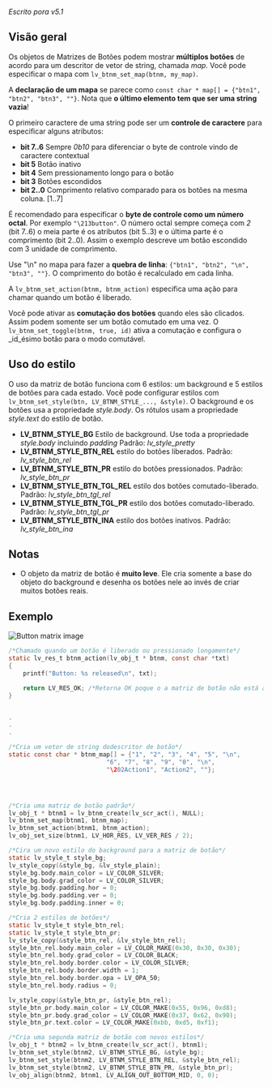 _Escrito pora v5.1_

## Visão geral

Os objetos de Matrizes de Botões podem mostrar **múltiplos botões** de acordo para um descritor de vetor de string, chamada _map_. Você pode especificar o mapa com `lv_btnm_set_map(btnm, my_map)`.

A **declaração de um mapa** se parece como `const char * map[] = {"btn1", "btn2", "btn3", ""}`. Nota que **o último elemento tem que ser uma string vazia**!

O primeiro caractere de uma string pode ser um **controle de caractere** para especificar alguns atributos:

- **bit 7..6** Sempre _0b10_ para diferenciar o byte de controle vindo de caractere contextual
- **bit 5** Botão inativo
- **bit 4** Sem pressionamento longo para o botão
- **bit 3** Botões escondidos
- **bit 2..0** Comprimento relativo comparado para os botões na mesma coluna. [1..7]

É recomendado para especificar o **byte de controle como um número octal**. Por exemplo `"\213button"`. O número octal sempre começa com _2_ (bit 7..6) o meia parte é os atributos (bit 5..3) e o última parte é o comprimento (bit 2..0). Assim o exemplo descreve um botão escondido com 3 unidade de comprimento.

Use "\n" no mapa para fazer a **quebra de linha**: `{"btn1", "btn2", "\n", "btn3", ""}`. O comprimento do botão é recalculado em cada linha.

A `lv_btnm_set_action(btnm, btnm_action)` especifica uma ação para chamar quando um botão é liberado.

Você pode ativar as **comutação dos botões** quando eles são clicados. Assim podem somente ser um botão comutado em uma vez. O `lv_btnm_set_toggle(btnm, true, id)` ativa a comutação e configura o _id_ésimo botão para o modo comutável.

## Uso do estilo

O uso da matriz de botão funciona com 6 estilos: um background e 5 estilos de botões para cada estado. Você pode configurar estilos com `lv_btnm_set_style(btn, LV_BTNM_STYLE_..., &style)`. O background e os botões usa a propriedade _style.body_. Os rótulos usam a propriedade _style.text_ do estilo de botão.

- **LV_BTNM_STYLE_BG** Estilo de background. Use toda a propriedade _style.body_ incluindo _padding_ Padrão: _lv_style_pretty_
- **LV_BTNM_STYLE_BTN_REL** estilo do botões liberados. Padrão: _lv_style_btn_rel_
- **LV_BTNM_STYLE_BTN_PR** estilo do botões pressionados. Padrão: _lv_style_btn_pr_
- **LV_BTNM_STYLE_BTN_TGL_REL** estilo dos botões comutado-liberado. Padrão: _lv_style_btn_tgl_rel_
- **LV_BTNM_STYLE_BTN_TGL_PR** estilo dos botões comutado-liberado. Padrão: _lv_style_btn_tgl_pr_
- **LV_BTNM_STYLE_BTN_INA** estilo dos botões inativos. Padrão: _lv_style_btn_ina_

## Notas

- O objeto da matriz de botão é **muito leve**. Ele cria somente a base do objeto do background e desenha os botões nele ao invés de criar muitos botões reais.

## Exemplo
![Button matrix image](http://docs.littlevgl.com/img/button-matrix-lv_btnm.png)
```c
/*Chamado quando um botão é liberado ou pressionado longamente*/
static lv_res_t btnm_action(lv_obj_t * btnm, const char *txt)
{
    printf("Button: %s released\n", txt);

    return LV_RES_OK; /*Retorna OK poque o a matriz de botão não está apagada*/
}


.
.
.

/*Cria um vetor de string dodescritor de botão*/
static const char * btnm_map[] = {"1", "2", "3", "4", "5", "\n",
                           "6", "7", "8", "9", "0", "\n",
                           "\202Action1", "Action2", ""};




/*Cria uma matriz de botão padrão*/
lv_obj_t * btnm1 = lv_btnm_create(lv_scr_act(), NULL);
lv_btnm_set_map(btnm1, btnm_map);
lv_btnm_set_action(btnm1, btnm_action);
lv_obj_set_size(btnm1, LV_HOR_RES, LV_VER_RES / 2);

/*Cira um novo estilo do background para a matriz de botão*/
static lv_style_t style_bg;
lv_style_copy(&style_bg, &lv_style_plain);
style_bg.body.main_color = LV_COLOR_SILVER;
style_bg.body.grad_color = LV_COLOR_SILVER;
style_bg.body.padding.hor = 0;
style_bg.body.padding.ver = 0;
style_bg.body.padding.inner = 0;

/*Cria 2 estilos de botões*/
static lv_style_t style_btn_rel;
static lv_style_t style_btn_pr;
lv_style_copy(&style_btn_rel, &lv_style_btn_rel);
style_btn_rel.body.main_color = LV_COLOR_MAKE(0x30, 0x30, 0x30);
style_btn_rel.body.grad_color = LV_COLOR_BLACK;
style_btn_rel.body.border.color = LV_COLOR_SILVER;
style_btn_rel.body.border.width = 1;
style_btn_rel.body.border.opa = LV_OPA_50;
style_btn_rel.body.radius = 0;

lv_style_copy(&style_btn_pr, &style_btn_rel);
style_btn_pr.body.main_color = LV_COLOR_MAKE(0x55, 0x96, 0xd8);
style_btn_pr.body.grad_color = LV_COLOR_MAKE(0x37, 0x62, 0x90);
style_btn_pr.text.color = LV_COLOR_MAKE(0xbb, 0xd5, 0xf1);

/*Cria uma segunda matriz de botão com novos estilos*/
lv_obj_t * btnm2 = lv_btnm_create(lv_scr_act(), btnm1);
lv_btnm_set_style(btnm2, LV_BTNM_STYLE_BG, &style_bg);
lv_btnm_set_style(btnm2, LV_BTNM_STYLE_BTN_REL, &style_btn_rel);
lv_btnm_set_style(btnm2, LV_BTNM_STYLE_BTN_PR, &style_btn_pr);
lv_obj_align(btnm2, btnm1, LV_ALIGN_OUT_BOTTOM_MID, 0, 0);
```
